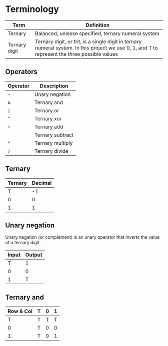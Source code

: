 # Terminology

| Term | Definition |
| ---- | ---------- |
| Ternary | Balanced, unlesse specified, ternary numeral system |
| Ternary digit | Ternary digit, or trit, is a single digit in ternary numeral system. In this project we use 0, 1, and T to represent the three possible values |

## Operators

| Operator | Description |
| -------- | ----------- |
| `~` | Unary negation |
| `&` | Ternary and |
| `\|` | Ternary or |
| `^` | Ternary xor |
| `+` | Ternary add |
| `-` | Ternary subtract |
| `*` | Ternary multiply |
| `/` | Ternary divide |

## Ternary

| Ternary | Decimal |
| ------- | ------- |
| T | -1 |
| 0 | 0 |
| 1 | 1 |

## Unary negation

Unary negation (or complement) is an unary operator that inverts the value of a ternary digit.

| Input | Output |
| ----- | ------ |
| T | 1 |
| 0 | 0 |
| 1 | T |

## Ternary and

| Row & Col | T | 0 | 1 |
| --------- | - | - | - |
| T | T | T | T |
| 0 | T | 0 | 0 |
| 1 | T | 0 | 1 |

